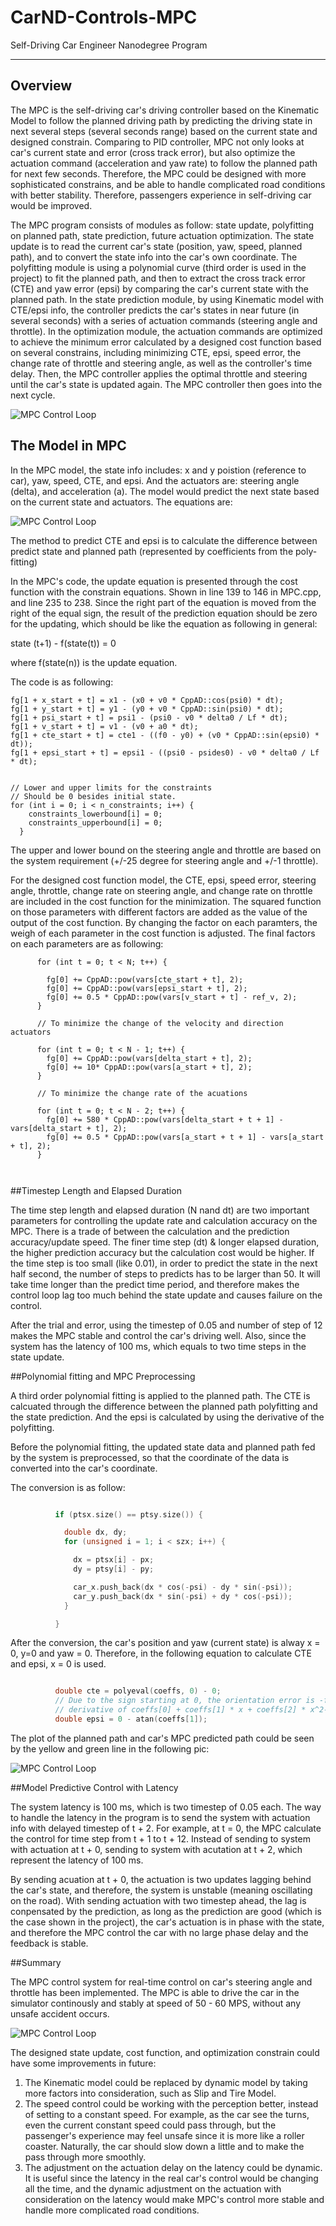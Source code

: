 # CarND-Controls-MPC
Self-Driving Car Engineer Nanodegree Program

[//]: # (Image References)
[image1]: ./Doc/MPC_Control_Loop.png
[image2]: ./Doc/StatePredictEquation.PNG
[image3]: ./Doc/MPC_Path_Plot.png
[image4]: ./Doc/MPC_Driving.gif

---
## Overview

The MPC is the self-driving car's driving controller based on the Kinematic Model to follow the planned driving path by predicting the driving state in next several steps (several seconds range) based on the current state and designed constrain. Comparing to PID controller, MPC not only looks at car's current state and error (cross track error), but also optimize the actuation command (acceleration and yaw rate) to follow the planned path for next few seconds. Therefore, the MPC could be designed with more sophisticated constrains, and be able to handle complicated road conditions with better stability. Therefore, passengers experience in self-driving car would be improved. 

The MPC program consists of modules as follow: state update, polyfitting on planned path, state prediction, future actuation optimization. The state update is to read the current car's state (position, yaw, speed, planned path), and to convert the state info into the car's own coordinate. The polyfitting module is using a polynomial curve (third order is used in the project) to fit the planned path, and then to extract the cross track error (CTE) and yaw error (epsi) by comparing the car's current state with the planned path. In the state prediction module, by using Kinematic model with CTE/epsi info, the controller predicts the car's states in near future (in several seconds) with a series of actuation commands (steering angle and throttle). In the optimization module, the actuation commands are optimized to achieve the minimum error calculated by a designed cost function based on several constrains, including minimizing CTE, epsi, speed error, the change rate of throttle and steering angle, as well as the controller's time delay. Then, the MPC controller applies the optimal throttle and steering until the car's state is updated again. The MPC controller then goes into the next cycle.

![MPC Control Loop][image1]

## The Model in MPC

In the MPC model, the state info includes: x and y poistion (reference to car), yaw, speed, CTE, and epsi. And the actuators are: steering angle (delta), and acceleration (a). The model would predict the next state based on the current state and actuators. The equations are:

![MPC Control Loop][image2]

The method to predict CTE and epsi is to calculate the difference between predict state and planned path (represented by coefficients from the poly-fitting)

In the MPC's code, the update equation is presented through the cost function with the constrain equations. Shown in line 139 to 146 in MPC.cpp, and line 235 to 238. Since the right part of the equation is moved from the right of the equal sign, the result of the prediction equation should be zero for the updating, which should be like the equation as following in general:

state (t+1) - f(state(t)) = 0 

where f(state(n)) is the update equation. 

The code is as following:

```
fg[1 + x_start + t] = x1 - (x0 + v0 * CppAD::cos(psi0) * dt);
fg[1 + y_start + t] = y1 - (y0 + v0 * CppAD::sin(psi0) * dt);
fg[1 + psi_start + t] = psi1 - (psi0 - v0 * delta0 / Lf * dt);
fg[1 + v_start + t] = v1 - (v0 + a0 * dt);
fg[1 + cte_start + t] = cte1 - ((f0 - y0) + (v0 * CppAD::sin(epsi0) * dt));
fg[1 + epsi_start + t] = epsi1 - ((psi0 - psides0) - v0 * delta0 / Lf * dt);


// Lower and upper limits for the constraints
// Should be 0 besides initial state.          
for (int i = 0; i < n_constraints; i++) {
    constraints_lowerbound[i] = 0;
    constraints_upperbound[i] = 0;
  }

```

The upper and lower bound on the steering angle and throttle are based on the system requirement (+/-25 degree for steering angle and +/-1 throttle).

For the designed cost function model, the CTE, epsi, speed error, steering angle, throttle, change rate on steering angle, and change rate on throttle are included in the cost function for the minimization. The squared function on those parameters with different factors are added as the value of the output of the cost function. By changing the factor on each paramters, the weigh of each parameter in the cost function is adjusted. The final factors on each parameters are as following:

```
      for (int t = 0; t < N; t++) {

        fg[0] += CppAD::pow(vars[cte_start + t], 2);
        fg[0] += CppAD::pow(vars[epsi_start + t], 2);
        fg[0] += 0.5 * CppAD::pow(vars[v_start + t] - ref_v, 2);
      }

      // To minimize the change of the velocity and direction actuators

      for (int t = 0; t < N - 1; t++) {
        fg[0] += CppAD::pow(vars[delta_start + t], 2);
        fg[0] += 10* CppAD::pow(vars[a_start + t], 2);
      }

      // To minimize the change rate of the acuations

      for (int t = 0; t < N - 2; t++) {
        fg[0] += 580 * CppAD::pow(vars[delta_start + t + 1] - vars[delta_start + t], 2);
        fg[0] += 0.5 * CppAD::pow(vars[a_start + t + 1] - vars[a_start + t], 2);
      }



```

##Timestep Length and Elapsed Duration

The time step length and elapsed duration (N nand dt) are two important parameters for controlling the update rate and calculation accuracy on the MPC. There is a trade of between the calculation and the prediction accuracy/update speed. The finer time step (dt) & longer elapsed duration, the higher prediction accuracy but the calculation cost would be higher. If the time step is too small (like 0.01), in order to predict the state in the next half second, the number of steps to predicts has to be larger than 50. It will take time longer than the predict time period, and therefore makes the control loop lag too much behind the state update and causes failure on the control. 

After the trial and error, using the timestep of 0.05 and number of step of 12 makes the MPC stable and control the car's driving well. Also, since the system has the latency of 100 ms, which equals to two time steps in the state update. 


##Polynomial fitting and MPC Preprocessing

A third order polynomial fitting is applied to the planned path. The CTE is calcuated through the difference between the planned path polyfitting and the state prediction. And the epsi is calculated by using the derivative of the polyfitting.

Before the polynomial fitting, the updated state data and planned path fed by the system is preprocessed, so that the coordinate of the data is converted into the car's coordinate. 

The conversion is as follow:

```c++

          if (ptsx.size() == ptsy.size()) {

            double dx, dy;
            for (unsigned i = 1; i < szx; i++) {

              dx = ptsx[i] - px;
              dy = ptsy[i] - py;

              car_x.push_back(dx * cos(-psi) - dy * sin(-psi));
              car_y.push_back(dx * sin(-psi) + dy * cos(-psi));
            }

          }

```

After the conversion, the car's position and yaw (current state) is alway x = 0, y=0 and yaw = 0. Therefore, in the following equation to calculate CTE and epsi, x = 0 is used. 

```c++

          double cte = polyeval(coeffs, 0) - 0;
          // Due to the sign starting at 0, the orientation error is -f'(x).
          // derivative of coeffs[0] + coeffs[1] * x + coeffs[2] * x^2-> coeffs[1] + 2* x * coeffs[2]
          double epsi = 0 - atan(coeffs[1]);

```

The plot of the planned path and car's MPC predicted path could be seen by the yellow and green line in the following pic:

![MPC Control Loop][image3]


##Model Predictive Control with Latency

The system latency is 100 ms, which is two timestep of 0.05 each. The way to handle the latency in the program is to send the system with actuation info with delayed timestep of t + 2. For example, at t = 0, the MPC calculate the control for time step from t + 1 to t + 12. Instead of sending to system with actuation at t + 0, sending to system with acutation at t + 2, which represent the latency of 100 ms. 

By sending acuation at t + 0, the actuation is two updates lagging behind the car's state, and therefore, the system is unstable (meaning oscillating on the road). With sending actuation with two timestep ahead, the lag is conpensated by the prediction, as long as the prediction are good (which is the case shown in the project), the car's actuation is in phase with the state, and therefore the MPC control the car with no large phase delay and the feedback is stable. 

##Summary

The MPC control system for real-time control on car's steering angle and throttle has been implemented. The MPC is able to drive the car in the simulator continously and stably at speed of 50 - 60 MPS, without any unsafe accident occurs. 

![MPC Control Loop][image4]

The designed state update, cost function, and optimization constrain could have some improvements in future:
1. The Kinematic model could be replaced by dynamic model by taking more factors into consideration, such as Slip and Tire Model.
2. The speed control could be working with the perception better, instead of setting to a constant speed. For example, as the car see the turns, even the current constant speed could pass through, but the passenger's experience may feel unsafe since it is more like a roller coaster. Naturally, the car should slow down a little and to make the pass through more smoothly.
3. The adjustment on the actuation delay on the latency could be dynamic. It is useful since the latency in the real car's control would be changing all the time, and the dynamic adjustment on the actuation with consideration on the latency would make MPC's control more stable and handle more complicated road conditions. 